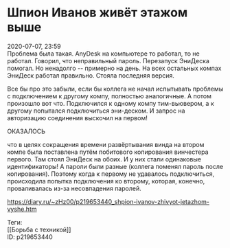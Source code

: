 Шпион Иванов живёт этажом выше
===============================

   
 2020-07-07, 23:59   
  Проблема была такая. AnyDesk на компьютере то работал, то не работал. Говорил, что неправильный пароль. Перезапуск ЭниДеска помогал. Но ненадолго -- примерно на день. На всех остальных компах ЭниДеск работал правильно. Стояла последняя версия.   
   
 Все бы про это забыли, если бы коллега не начал испытывать проблемы с подключением к другому компу, полностью аналогичные. А потом произошло вот что. Подключился к одному компу тим-вьювером, а к другому попытался подключиться эни-деском. И запрос на авторизацию соединения выскочил на первом!   
   
 ОКАЗАЛОСЬ   
   
 что в целях сокращения времени развёртывания винда на втором компе была поставлена путём побитового копирования винчестера первого. Там стоял ЭниДеск на обоих. И у них стали одинаковые идентификаторы! А пароли были разные (коллега поменял пароль после копирования). Поэтому когда к первому не удавалось подключиться, происходила попытка подключения ко второму, которая, конечно, проваливалась из-за несовпадения паролей.   
   
    
 <https://diary.ru/~zHz00/p219653440_shpion-ivanov-zhivyot-jetazhom-vyshe.htm>   
   
 Теги:   
 [[Борьба с техникой]]   
 ID: p219653440